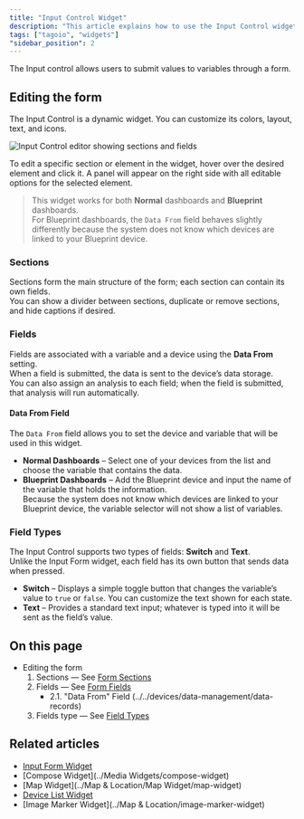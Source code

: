 ```yaml
---
title: "Input Control Widget"
description: "This article explains how to use the Input Control widget in TagoIO to submit values to variables via a form and how to edit the form structure, sections, and fields."
tags: ["tagoio", "widgets"]
"sidebar_position": 2
---
```

The Input control allows users to submit values to variables through a form.

## Editing the form

The Input Control is a dynamic widget. You can customize its colors, layout, text, and icons.

![Input Control editor showing sections and fields](/docs_imagem/tagoio/input-control-widget-2.gif)

To edit a specific section or element in the widget, hover over the desired element and click it. A panel will appear on the right side with all editable options for the selected element.

> This widget works for both **Normal** dashboards and **Blueprint** dashboards.  
> For Blueprint dashboards, the `Data From` field behaves slightly differently because the system does not know which devices are linked to your Blueprint device.

### Sections

Sections form the main structure of the form; each section can contain its own fields.  
You can show a divider between sections, duplicate or remove sections, and hide captions if desired.

### Fields

Fields are associated with a variable and a device using the **Data From** setting.  
When a field is submitted, the data is sent to the device’s data storage.  
You can also assign an analysis to each field; when the field is submitted, that analysis will run automatically.

#### Data From Field

The `Data From` field allows you to set the device and variable that will be used in this widget.

- **Normal Dashboards** – Select one of your devices from the list and choose the variable that contains the data.
- **Blueprint Dashboards** – Add the Blueprint device and input the name of the variable that holds the information.  
  Because the system does not know which devices are linked to your Blueprint device, the variable selector will not show a list of variables.

### Field Types

The Input Control supports two types of fields: **Switch** and **Text**.  
Unlike the Input Form widget, each field has its own button that sends data when pressed.

- **Switch** – Displays a simple toggle button that changes the variable’s value to `true` or `false`. You can customize the text shown for each state.
- **Text** – Provides a standard text input; whatever is typed into it will be sent as the field’s value.

## On this page

- Editing the form
  1. Sections — See [Form Sections](../widgets/widget-configuration#form-sections)
  2. Fields — See [Form Fields](../widgets/widget-configuration#form-fields)
     - 2.1. "Data From" Field (../../devices/data-management/data-records)
  3. Fields type — See [Field Types](../field-types-for-input-form)

## Related articles

- [Input Form Widget](../widgets/input-form-widget)
- [Compose Widget](../Media Widgets/compose-widget)
- [Map Widget](../Map & Location/Map Widget/map-widget)
- [Device List Widget](../Tables/device-list-widget)
- [Image Marker Widget](../Map & Location/image-marker-widget)